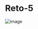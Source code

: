 # Reto-5
![image](https://user-images.githubusercontent.com/111003190/188501027-ba4b3e3d-a9bd-47be-81e1-2842f2f31505.png)
